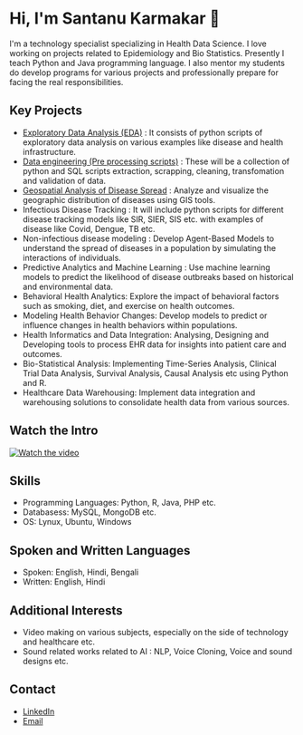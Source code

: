 # Hi, I'm Santanu Karmakar 👋

I'm a technology specialist specializing in Health Data Science. I love working on projects related to Epidemiology and Bio Statistics. Presently I teach Python and Java programming language. I also mentor my students do develop programs for various projects and professionally prepare for facing the real responsibilities.

## Key Projects
- [Exploratory Data Analysis (EDA)](https://github.com/fromsantanu/EDA-Main) : It consists of python scripts of exploratory data analysis on various examples like disease and health infrastructure.
- [Data engineering (Pre processing scripts)](https://github.com/fromsantanu/tbd) : These will be a collection of python and SQL scripts extraction, scrapping, cleaning, transfomation and validation of data.
- [Geospatial Analysis of Disease Spread](https://github.com/fromsantanu/tbd) : Analyze and visualize the geographic distribution of diseases using GIS tools.
- Infectious Disease Tracking : It will include python scripts for different disease tracking models like SIR, SIER, SIS etc. with examples of disease like Covid, Dengue, TB etc.
- Non-infectious disease modeling : Develop Agent-Based Models to understand the spread of diseases in a population by simulating the interactions of individuals.
- Predictive Analytics and Machine Learning : Use machine learning models to predict the likelihood of disease outbreaks based on historical and environmental data.
- Behavioral Health Analytics: Explore the impact of behavioral factors such as smoking, diet, and exercise on health outcomes.
- Modeling Health Behavior Changes: Develop models to predict or influence changes in health behaviors within populations.
- Health Informatics and Data Integration: Analysing, Designing and Developing tools to process EHR data for insights into patient care and outcomes.
- Bio-Statistical Analysis: Implementing Time-Series Analysis, Clinical Trial Data Analysis, Survival Analysis, Causal Analysis etc using Python and R.
- Healthcare Data Warehousing: Implement data integration and warehousing solutions to consolidate health data from various sources.

## Watch the Intro 
[![Watch the video](https://img.youtube.com/vi/wk5bUUyEFSc/hqdefault.jpg)](https://www.youtube.com/watch?v=wk5bUUyEFSc)


## Skills
- Programming Languages: Python, R, Java, PHP etc.
- Databasess: MySQL, MongoDB etc.
- OS: Lynux, Ubuntu, Windows

## Spoken and Written Languages
- Spoken: English, Hindi, Bengali
- Written: English, Hindi

## Additional Interests
- Video making on various subjects, especially on the side of technology and healthcare etc.
- Sound related works related to AI : NLP, Voice Cloning, Voice and sound designs etc.

## Contact
- [LinkedIn](https://www.linkedin.com/in/santanukarmakar/)
- [Email](mailto:fromsantanu@gmailcom)
